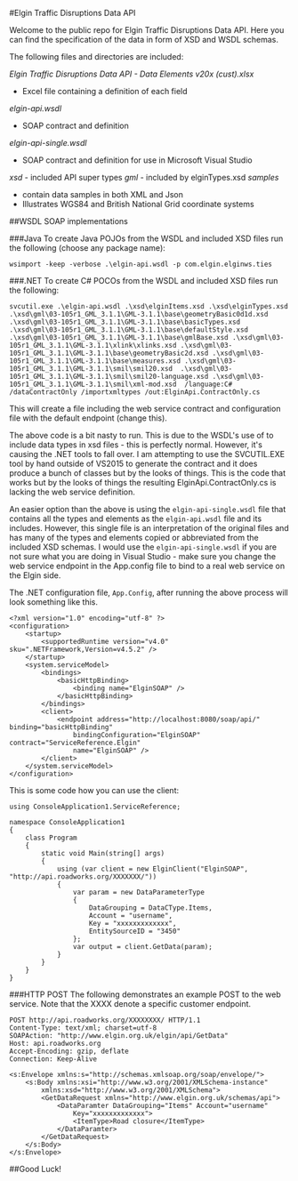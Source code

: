 
#Elgin Traffic Disruptions Data API

Welcome to the public repo for Elgin Traffic Disruptions Data API.
Here you can find the specification of the data in form of XSD and WSDL schemas. 

The following files and directories are included:

*Elgin Traffic Disruptions Data API - Data Elements v20x (cust).xlsx*
- Excel file containing a definition of each field 

*elgin-api.wsdl*
- SOAP contract and definition

*elgin-api-single.wsdl*
- SOAP contract and definition for use in Microsoft Visual Studio

*xsd* <directory> - included API super types
*gml* <directory> - included by elginTypes.xsd
*samples* <directory> 
- contain data samples in both XML and Json
- Illustrates WGS84 and British National Grid coordinate systems


##WSDL
SOAP implementations 

###Java
To create Java POJOs from the WSDL and included XSD files run the following (choose any package name):
~~~~
wsimport -keep -verbose .\elgin-api.wsdl -p com.elgin.elginws.ties
~~~~

###.NET
To create C# POCOs from the WSDL and included XSD files run the following:
~~~~
svcutil.exe .\elgin-api.wsdl .\xsd\elginItems.xsd .\xsd\elginTypes.xsd .\xsd\gml\03-105r1_GML_3.1.1\GML-3.1.1\base\geometryBasic0d1d.xsd  .\xsd\gml\03-105r1_GML_3.1.1\GML-3.1.1\base\basicTypes.xsd .\xsd\gml\03-105r1_GML_3.1.1\GML-3.1.1\base\defaultStyle.xsd .\xsd\gml\03-105r1_GML_3.1.1\GML-3.1.1\base\gmlBase.xsd .\xsd\gml\03-105r1_GML_3.1.1\GML-3.1.1\xlink\xlinks.xsd .\xsd\gml\03-105r1_GML_3.1.1\GML-3.1.1\base\geometryBasic2d.xsd .\xsd\gml\03-105r1_GML_3.1.1\GML-3.1.1\base\measures.xsd .\xsd\gml\03-105r1_GML_3.1.1\GML-3.1.1\smil\smil20.xsd  .\xsd\gml\03-105r1_GML_3.1.1\GML-3.1.1\smil\smil20-language.xsd .\xsd\gml\03-105r1_GML_3.1.1\GML-3.1.1\smil\xml-mod.xsd  /language:C# /dataContractOnly /importxmltypes /out:ElginApi.ContractOnly.cs
~~~~
This will create a file including the web service contract and configuration file with the default endpoint (change this).

The above code is a bit nasty to run. This is due to the WSDL's use of <imports> to include data types in xsd files - this is perfectly normal. However, it's causing the .NET tools to fall over. I am attempting to use the SVCUTIL.EXE tool by hand outside of VS2015 to generate the contract and it does produce a bunch of classes but by the looks of things.
This is the code that works but by the looks of things the resulting ElginApi.ContractOnly.cs is lacking the web service definition.

An easier option than the above is using the `elgin-api-single.wsdl` file that contains all the types and elements as the `elgin-api.wsdl` file and its includes.  However, this single file is an interpretation of the original files and has many of the types and elements copied or abbreviated from the included XSD schemas. I would use the  `elgin-api-single.wsdl` if you are not sure what you are doing in Visual Studio - make sure you change the web service endpoint in the App.config file to bind to a real web service on the Elgin side.

The .NET configuration file, `App.Config`, after running the above process will look something like this.
~~~~
<?xml version="1.0" encoding="utf-8" ?>
<configuration>
    <startup> 
        <supportedRuntime version="v4.0" sku=".NETFramework,Version=v4.5.2" />
    </startup>
    <system.serviceModel>
        <bindings>
            <basicHttpBinding>
                <binding name="ElginSOAP" />
            </basicHttpBinding>
        </bindings>
        <client>
            <endpoint address="http://localhost:8080/soap/api/" binding="basicHttpBinding"
                bindingConfiguration="ElginSOAP" contract="ServiceReference.Elgin"
                name="ElginSOAP" />
        </client>
    </system.serviceModel>
</configuration>
~~~~
This is some code how you can use the client:
~~~~
using ConsoleApplication1.ServiceReference;
 
namespace ConsoleApplication1
{
    class Program
    {
        static void Main(string[] args)
        {
            using (var client = new ElginClient("ElginSOAP", "http://api.roadworks.org/XXXXXXX/"))
            {
                var param = new DataParameterType
                {
                    DataGrouping = DataCType.Items,
                    Account = "username",
                    Key = "xxxxxxxxxxxxx",
                    EntitySourceID = "3450"
                };
                var output = client.GetData(param);
            }
        }
    }
}
~~~~
###HTTP POST
The following demonstrates an example POST to the web service. Note that the XXXX denote a specific customer endpoint.
~~~~
POST http://api.roadworks.org/XXXXXXXX/ HTTP/1.1
Content-Type: text/xml; charset=utf-8
SOAPAction: "http://www.elgin.org.uk/elgin/api/GetData"
Host: api.roadworks.org
Accept-Encoding: gzip, deflate
Connection: Keep-Alive
 
<s:Envelope xmlns:s="http://schemas.xmlsoap.org/soap/envelope/">
    <s:Body xmlns:xsi="http://www.w3.org/2001/XMLSchema-instance"
        xmlns:xsd="http://www.w3.org/2001/XMLSchema">
        <GetDataRequest xmlns="http://www.elgin.org.uk/schemas/api">
            <DataParamter DataGrouping="Items" Account="username"
                Key="xxxxxxxxxxxxx">
                <ItemType>Road closure</ItemType>
            </DataParamter>
        </GetDataRequest>
    </s:Body>
</s:Envelope>
~~~~

##Good Luck!



